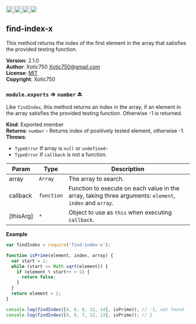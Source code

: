 <a href="https://travis-ci.org/Xotic750/find-index-x"
   title="Travis status">
<img
   src="https://travis-ci.org/Xotic750/find-index-x.svg?branch=master"
   alt="Travis status" height="18"/>
</a>
<a href="https://david-dm.org/Xotic750/find-index-x"
   title="Dependency status">
<img src="https://david-dm.org/Xotic750/find-index-x.svg"
   alt="Dependency status" height="18"/>
</a>
<a href="https://david-dm.org/Xotic750/find-index-x#info=devDependencies"
   title="devDependency status">
<img src="https://david-dm.org/Xotic750/find-index-x/dev-status.svg"
   alt="devDependency status" height="18"/>
</a>
<a href="https://badge.fury.io/js/find-index-x" title="npm version">
<img src="https://badge.fury.io/js/find-index-x.svg"
   alt="npm version" height="18"/>
</a>
<a name="module_find-index-x"></a>

## find-index-x
This method returns the index of the first element in the array that satisfies the provided testing function.

**Version**: 2.1.0  
**Author**: Xotic750 <Xotic750@gmail.com>  
**License**: [MIT](&lt;https://opensource.org/licenses/MIT&gt;)  
**Copyright**: Xotic750  
<a name="exp_module_find-index-x--module.exports"></a>

### `module.exports` ⇒ <code>number</code> ⏏
Like `findIndex`, this method returns an index in the array, if an element
in the array satisfies the provided testing function. Otherwise -1 is returned.

**Kind**: Exported member  
**Returns**: <code>number</code> - Returns index of positively tested element, otherwise -1.  
**Throws**:

- <code>TypeError</code> If array is `null` or `undefined`-
- <code>TypeError</code> If `callback` is not a function.


| Param | Type | Description |
| --- | --- | --- |
| array | <code>Array</code> | The array to search. |
| callback | <code>function</code> | Function to execute on each value in the array,  taking three arguments: `element`, `index` and `array`. |
| [thisArg] | <code>\*</code> | Object to use as `this` when executing `callback`. |

**Example**  
```js
var findIndex = require('find-index-x');

function isPrime(element, index, array) {
  var start = 2;
  while (start <= Math.sqrt(element)) {
    if (element % start++ < 1) {
      return false;
    }
  }
  return element > 1;
}

console.log(findIndex([4, 6, 8, 12, 14], isPrime)); // -1, not found
console.log(findIndex([4, 6, 7, 12, 13], isPrime)); // 2
```
